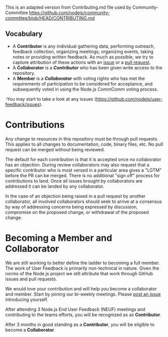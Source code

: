 This is an adapted version from Contributing.md file used by Community-Committee https://github.com/nodejs/community-committee/blob/HEAD/CONTRIBUTING.md

## Vocabulary

* A **Contributor** is any individual gathering data, performing outreach, feedback collection, organizing meetings, organizing events, taking notes or providing written feedback. As much as possible, we try to capture attribution of these actions with an [issue](https://github.com/nodejs/user-feedback/issues) or a [pull request](https://github.com/nodejs/user-feedback/pulls).
* A **Collaborator** is a **_Contributor_** who has been given write access to the repository.
* A **Member** is a **_Collaborator_** with voting rights who has met the requirements of participation to be considered for acceptance, and subsequently voted in using the Node.js CommComm voting process.

-You may start to take a look at any issues (https://github.com/nodejs/user-feedback/issues).

# Contributions

Any change to resources in this repository must be through pull requests. This applies to all changes
to documentation, code, binary files, etc. 
No pull request can be merged without being reviewed.

The default for each contribution is that it is accepted once no collaborator has an objection.
During review collaborators may also request that a specific contributor who is most versed in a
particular area gives a "LGTM" before the PR can be merged. There is no additional "sign off"
process for contributions to land. Once all issues brought by collaborators are addressed it can
be landed by any collaborator.

In the case of an objection being raised in a pull request by another collaborator, all involved
collaborators should seek to arrive at a consensus by way of addressing concerns being expressed
by discussion, compromise on the proposed change, or withdrawal of the proposed change.

# Becoming a Member and Collaborator

We are still working to better define the ladder to becoming a full member. The work of User Feedback is primarily non-technical in nature. Given the norms of the Node.js project we still attribute that work through GitHub issues and pull requests.

We would love your contribution and will help you become a collaborator and member.
Start by joining our bi-weekly meetings. Please [post an issue](https://github.com/nodejs/user-feedback/issues) introducing yourself.

After attending 3 Node.js End User Feedback (NEUF) meetings and contributing to the teams efforts, you will be recognized as as **Contributor**.

After 3 months in good standing as a **Contributor**, you will be eligible to become a **Collaborator**.
